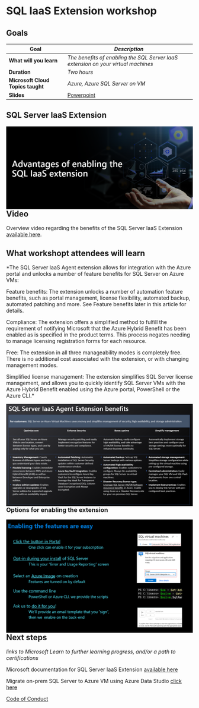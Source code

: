 # SQL IaaS Extension workshop

## Goals

| **Goal**              | *Description*                                    |
| ----------------------------- | --------------------------------------------------------------------- |
| **What will you learn**       | *The benefits of enabling the SQL Server IaaS extension on your virtual machines* |
| **Duration**                  | *Two hours*                                                                |
| **Microsoft Cloud Topics taught**                  | *Azure, Azure SQL Server on VM*                                                                |
| **Slides** | [Powerpoint](BenefitsofSQLVMIaaSextension.pptx) 

## SQL Server IaaS Extension

<img style="float: right;" src="./images/SQL Iaas 1.png">

## Video

Overview video regarding the benefits of the SQL Server IaaS Extension [available here](https://www.youtube.com/watch?v=KUlpjoeFipk).

## What workshopt attendees will learn

*The SQL Server IaaS Agent extension allows for integration with the Azure portal and unlocks a number of feature benefits for SQL Server on Azure VMs:

Feature benefits: The extension unlocks a number of automation feature benefits, such as portal management, license flexibility, automated backup, automated patching and more. See Feature benefits later in this article for details.

Compliance: The extension offers a simplified method to fulfill the requirement of notifying Microsoft that the Azure Hybrid Benefit has been enabled as is specified in the product terms. This process negates needing to manage licensing registration forms for each resource.

Free: The extension in all three manageability modes is completely free. There is no additional cost associated with the extension, or with changing management modes.

Simplified license management: The extension simplifies SQL Server license management, and allows you to quickly identify SQL Server VMs with the Azure Hybrid Benefit enabled using the Azure portal, PowerShell or the Azure CLI.*

<img style="float: right;" src="./images/SQL Iaas 2.png">

### Options for enabling the extension

<img style="float: right;" src="./images/SQL Iaas 3.png">


## Next steps

*links to Microsoft Learn to further learning progress, and/or a path to certifications*

Microsoft documentation for SQL Server IaaS Extension [available here](https://learn.microsoft.com/en-us/azure/azure-sql/virtual-machines/windows/sql-server-iaas-agent-extension-automate-management?view=azuresql&tabs=azure-powershell)

Migrate on-prem SQL Server to Azure VM using Azure Data Studio [click here](https://learn.microsoft.com/en-us/azure/dms/tutorial-sql-server-to-virtual-machine-online-ads)




[Code of Conduct](../CODE_OF_CONDUCT.md)

